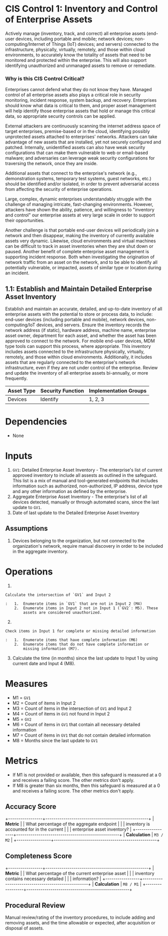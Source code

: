 CIS Control 1: Inventory and Control of Enterprise Assets
=======================================================

Actively manage (inventory, track, and correct) all enterprise assets
(end-user devices, including portable and mobile; network devices;
non-computing/Internet of Things (IoT) devices; and servers) connected
to the infrastructure, physically, virtually, remotely, and those within
cloud environments, to accurately know the totality of assets that need
to be monitored and protected within the enterprise. This will also
support identifying unauthorized and unmanaged assets to remove or
remediate.

### Why is this CIS Control Critical?

Enterprises cannot defend what they do not know they have. Managed
control of all enterprise assets also plays a critical role in security
monitoring, incident response, system backup, and recovery. Enterprises
should know what data is critical to them, and proper asset management
will help identify those enterprise assets that hold or manage this
critical data, so appropriate security controls can be applied.

External attackers are continuously scanning the internet address space
of target enterprises, premise-based or in the cloud, identifying
possibly unprotected assets attached to enterprises\' networks.
Attackers can take advantage of new assets that are installed, yet not
securely configured and patched. Internally, unidentified assets can
also have weak security configurations that can make them vulnerable to
web or email-based malware; and adversaries can leverage weak security
configurations for traversing the network, once they are inside.

Additional assets that connect to the enterprise's network (e.g.,
demonstration systems, temporary test systems, guest networks, etc.)
should be identified and/or isolated, in order to prevent adversarial
access from affecting the security of enterprise operations.

Large, complex, dynamic enterprises understandably struggle with the
challenge of managing intricate, fast-changing environments. However,
attackers have shown the ability, patience, and willingness to
"inventory and control" our enterprise assets at very large scale in
order to support their opportunities.

Another challenge is that portable end-user devices will periodically
join a network and then disappear, making the inventory of currently
available assets very dynamic. Likewise, cloud environments and virtual
machines can be difficult to track in asset inventories when they are
shut down or paused. Another benefit of complete enterprise asset
management is supporting incident response. Both when investigating the
origination of network traffic from an asset on the network, and to be
able to identify all potentially vulnerable, or impacted, assets of
similar type or location during an incident.

## 1.1: Establish and Maintain Detailed Enterprise Asset Inventory

Establish and maintain an accurate, detailed, and up-to-date inventory
of all enterprise assets with the potential to store or process data, to
include: end-user devices (including portable and mobile), network
devices, non-computing/IoT devices, and servers. Ensure the inventory
records the network address (if static), hardware address, machine name,
enterprise asset owner, department for each asset, and whether the asset
has been approved to connect to the network. For mobile end-user
devices, MDM type tools can support this process, where appropriate.
This inventory includes assets connected to the infrastructure
physically, virtually, remotely, and those within cloud environments.
Additionally, it includes assets that are regularly connected to the
enterprise's network infrastructure, even if they are not under control
of the enterprise. Review and update the inventory of all enterprise
assets bi-annually, or more frequently.

Asset Type | Security Function | Implementation Groups
------------ | ------------- | ------------
Devices | Identify | 1, 2, 3


# Dependencies

-   None

# Inputs

1.  `GV1`: Detailed Enterprise Asset Inventory - The enterprise\'s list
    of current approved inventory to include all assests as outlined in
    the safeguard. This list is a mix of manual and tool-generated
    endpoints that includes information such as authorized,
    non-authorized, IP address, device type and any other information as
    defined by the enterprise.
2.  Aggregate Enterprise Asset Inventory - The enterprise\'s list of all
    devices detected, manually or through automated scans, since the
    last update to `GV1`.
3.  Date of last update to the Detailed Enterprise Asset Inventory

## Assumptions

1.  Devices belonging to the organization, but not connected to the
    organization's network, require manual discovery in order to be
    included in the aggregate inventory.

# Operations

1.  

    Calculate the intersection of `GV1` and Input 2

    :   1.  Enumerate items in `GV1` that are not in Input 2 (M4)
        2.  Enumerate items in Input 2 not in Input 1 (`GV2`: M5). These
            assets are considered unauthorized.

2.  

    Check items in Input 1 for complete or missing detailed information

    :   1.  Enumerate items that have complete information (M6)
        2.  Enumerate items that do not have complete information or
            missing information (M7).

3.  Calculate the time (in months) since the last update to Input 1 by
    using current date and Input 4 (M8).

# Measures

-   M1 = `GV1`
-   M2 = Count of items in Input 2
-   M3 = Count of items in the intersection of `GV1` and Input 2
-   M4 = Count of items in `GV1` not found in Input 2
-   M5 = `GV2`
-   M6 = Count of items in `GV1` that contain all necessary detailed
    information
-   M7 = Count of items in `GV1` that do not contain detailed
    information
-   M8 = Months since the last update to `GV1`

# Metrics

-   If M1 is not provided or available, then this safeguard is measured
    at a 0 and receives a failing score. The other metrics don\'t apply.
-   If M8 is greater than six months, then this safeguard is measured at
    a 0 and receives a failing score. The other metrics don\'t apply.

## Accuracy Score

+-----------------+---------------------------------------------------+
| **Metric**      | | What percentage of the aggregate endpoint       |
|                 |   inventory is accounted for in the current       |
|                 |   enterprise asset inventory?                     |
+-----------------+---------------------------------------------------+
| **Calculation** | `M3 / M2`                                         |
+-----------------+---------------------------------------------------+

## Completeness Score

+-----------------+---------------------------------------------------+
| **Metric**      | | What percentage of the current enterprise asset |
|                 |   inventory contains necessary detailed           |
|                 |   information?                                    |
+-----------------+---------------------------------------------------+
| **Calculation** | `M8 / M1`                                         |
+-----------------+---------------------------------------------------+

## Procedural Review

Manual review/rating of the inventory procedures, to include adding and
removing assets, and the time allowable or expected, after acquisition
or disposal of assets.


